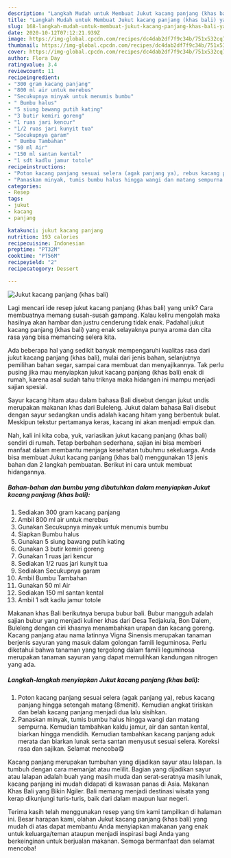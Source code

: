 ```yaml
---
description: "Langkah Mudah untuk Membuat Jukut kacang panjang (khas bali) yang Bikin Ngiler"
title: "Langkah Mudah untuk Membuat Jukut kacang panjang (khas bali) yang Bikin Ngiler"
slug: 168-langkah-mudah-untuk-membuat-jukut-kacang-panjang-khas-bali-yang-bikin-ngiler
date: 2020-10-12T07:12:21.939Z
image: https://img-global.cpcdn.com/recipes/dc4dab2df7f9c34b/751x532cq70/jukut-kacang-panjang-khas-bali-foto-resep-utama.jpg
thumbnail: https://img-global.cpcdn.com/recipes/dc4dab2df7f9c34b/751x532cq70/jukut-kacang-panjang-khas-bali-foto-resep-utama.jpg
cover: https://img-global.cpcdn.com/recipes/dc4dab2df7f9c34b/751x532cq70/jukut-kacang-panjang-khas-bali-foto-resep-utama.jpg
author: Flora Day
ratingvalue: 3.4
reviewcount: 11
recipeingredient:
- "300 gram kacang panjang"
- "800 ml air untuk merebus"
- "Secukupnya minyak untuk menumis bumbu"
- " Bumbu halus"
- "5 siung bawang putih kating"
- "3 butir kemiri goreng"
- "1 ruas jari kencur"
- "1/2 ruas jari kunyit tua"
- "Secukupnya garam"
- " Bumbu Tambahan"
- "50 ml Air"
- "150 ml santan kental"
- "1 sdt kadlu jamur totole"
recipeinstructions:
- "Poton kacang panjang sesuai selera (agak panjang ya), rebus kacang panjang hingga setengah matang (8menit). Kemudian angkat tiriskan dan belah kacang panjang menjadi dua lalu sisihkan."
- "Panaskan minyak, tumis bumbu halus hingga wangi dan matang sempurna. Kemudian tambahkan kaldu jamur, air dan santan kental, biarkan hingga mendidih. Kemudian tambahkan kacang panjang aduk merata dan biarkan lunak serta santan menyusut sesuai selera. Koreksi rasa dan sajikan. Selamat mencoba😋"
categories:
- Resep
tags:
- jukut
- kacang
- panjang

katakunci: jukut kacang panjang 
nutrition: 193 calories
recipecuisine: Indonesian
preptime: "PT32M"
cooktime: "PT56M"
recipeyield: "2"
recipecategory: Dessert

---
```



![Jukut kacang panjang (khas bali)](https://img-global.cpcdn.com/recipes/dc4dab2df7f9c34b/751x532cq70/jukut-kacang-panjang-khas-bali-foto-resep-utama.jpg)

Lagi mencari ide resep jukut kacang panjang (khas bali) yang unik? Cara membuatnya memang susah-susah gampang. Kalau keliru mengolah maka hasilnya akan hambar dan justru cenderung tidak enak. Padahal jukut kacang panjang (khas bali) yang enak selayaknya punya aroma dan cita rasa yang bisa memancing selera kita.

Ada beberapa hal yang sedikit banyak mempengaruhi kualitas rasa dari jukut kacang panjang (khas bali), mulai dari jenis bahan, selanjutnya pemilihan bahan segar, sampai cara membuat dan menyajikannya. Tak perlu pusing jika mau menyiapkan jukut kacang panjang (khas bali) enak di rumah, karena asal sudah tahu triknya maka hidangan ini mampu menjadi sajian spesial.

Sayur kacang hitam atau dalam bahasa Bali disebut dengan jukut undis merupakan makanan khas dari Buleleng. Jukut dalam bahasa Bali disebut dengan sayur sedangkan undis adalah kacang hitam yang berbentuk bulat. Meskipun tekstur pertamanya keras, kacang ini akan menjadi empuk dan.


Nah, kali ini kita coba, yuk, variasikan jukut kacang panjang (khas bali) sendiri di rumah. Tetap berbahan sederhana, sajian ini bisa memberi manfaat dalam membantu menjaga kesehatan tubuhmu sekeluarga. Anda bisa membuat Jukut kacang panjang (khas bali) menggunakan 13 jenis bahan dan 2 langkah pembuatan. Berikut ini cara untuk membuat hidangannya.

<!--inarticleads1-->

##### Bahan-bahan dan bumbu yang dibutuhkan dalam menyiapkan Jukut kacang panjang (khas bali):

1. Sediakan 300 gram kacang panjang
1. Ambil 800 ml air untuk merebus
1. Gunakan Secukupnya minyak untuk menumis bumbu
1. Siapkan  Bumbu halus
1. Gunakan 5 siung bawang putih kating
1. Gunakan 3 butir kemiri goreng
1. Gunakan 1 ruas jari kencur
1. Sediakan 1/2 ruas jari kunyit tua
1. Sediakan Secukupnya garam
1. Ambil  Bumbu Tambahan
1. Gunakan 50 ml Air
1. Sediakan 150 ml santan kental
1. Ambil 1 sdt kadlu jamur totole


Makanan khas Bali berikutnya berupa bubur bali. Bubur mangguh adalah sajian bubur yang menjadi kuliner khas dari Desa Tedjakula, Bon Dalem, Buleleng dengan ciri khasnya menambahkan urapan dan kacang goreng. Kacang panjang atau nama latinnya Vigna Sinensis merupakan tanaman berjenis sayuran yang masuk dalam golongan famili leguminosa. Perlu diketahui bahwa tanaman yang tergolong dalam famili leguminosa merupakan tanaman sayuran yang dapat memulihkan kandungan nitrogen yang ada. 

<!--inarticleads2-->

##### Langkah-langkah menyiapkan Jukut kacang panjang (khas bali):

1. Poton kacang panjang sesuai selera (agak panjang ya), rebus kacang panjang hingga setengah matang (8menit). Kemudian angkat tiriskan dan belah kacang panjang menjadi dua lalu sisihkan.
1. Panaskan minyak, tumis bumbu halus hingga wangi dan matang sempurna. Kemudian tambahkan kaldu jamur, air dan santan kental, biarkan hingga mendidih. Kemudian tambahkan kacang panjang aduk merata dan biarkan lunak serta santan menyusut sesuai selera. Koreksi rasa dan sajikan. Selamat mencoba😋


Kacang panjang merupakan tumbuhan yang dijadikan sayur atau lalapan. Ia tumbuh dengan cara memanjat atau melilit. Bagian yang dijadikan sayur atau lalapan adalah buah yang masih muda dan serat-seratnya masih lunak, kacang panjang ini mudah didapati di kawasan panas di Asia. Makanan Khas Bali yang Bikin Ngiler. Bali memang menjadi destinasi wisata yang kerap dikunjungi turis-turis, baik dari dalam maupun luar negeri. 

Terima kasih telah menggunakan resep yang tim kami tampilkan di halaman ini. Besar harapan kami, olahan Jukut kacang panjang (khas bali) yang mudah di atas dapat membantu Anda menyiapkan makanan yang enak untuk keluarga/teman ataupun menjadi inspirasi bagi Anda yang berkeinginan untuk berjualan makanan. Semoga bermanfaat dan selamat mencoba!
